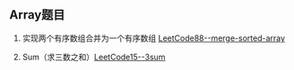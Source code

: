 ## Array题目

1. 实现两个有序数组合并为一个有序数组  [LeetCode88--merge-sorted-array](https://leetcode.com/problems/merge-sorted-array/)

2. Sum（求三数之和）[LeetCode15--3sum](https://leetcode.com/problems/3sum/)

